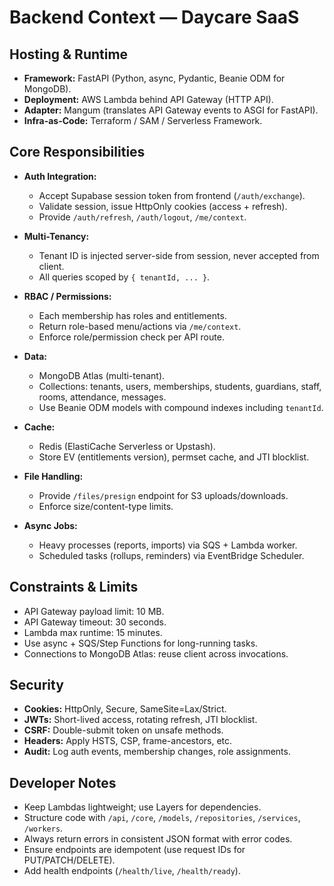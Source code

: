 # Backend Context — Daycare SaaS

## Hosting & Runtime
- **Framework:** FastAPI (Python, async, Pydantic, Beanie ODM for MongoDB).  
- **Deployment:** AWS Lambda behind API Gateway (HTTP API).  
- **Adapter:** Mangum (translates API Gateway events to ASGI for FastAPI).  
- **Infra-as-Code:** Terraform / SAM / Serverless Framework.  

## Core Responsibilities
- **Auth Integration:**  
  - Accept Supabase session token from frontend (`/auth/exchange`).  
  - Validate session, issue HttpOnly cookies (access + refresh).  
  - Provide `/auth/refresh`, `/auth/logout`, `/me/context`.  

- **Multi-Tenancy:**  
  - Tenant ID is injected server-side from session, never accepted from client.  
  - All queries scoped by `{ tenantId, ... }`.  

- **RBAC / Permissions:**  
  - Each membership has roles and entitlements.  
  - Return role-based menu/actions via `/me/context`.  
  - Enforce role/permission check per API route.  

- **Data:**  
  - MongoDB Atlas (multi-tenant).  
  - Collections: tenants, users, memberships, students, guardians, staff, rooms, attendance, messages.  
  - Use Beanie ODM models with compound indexes including `tenantId`.  

- **Cache:**  
  - Redis (ElastiCache Serverless or Upstash).  
  - Store EV (entitlements version), permset cache, and JTI blocklist.  

- **File Handling:**  
  - Provide `/files/presign` endpoint for S3 uploads/downloads.  
  - Enforce size/content-type limits.  

- **Async Jobs:**  
  - Heavy processes (reports, imports) via SQS + Lambda worker.  
  - Scheduled tasks (rollups, reminders) via EventBridge Scheduler.  

## Constraints & Limits
- API Gateway payload limit: 10 MB.  
- API Gateway timeout: 30 seconds.  
- Lambda max runtime: 15 minutes.  
- Use async + SQS/Step Functions for long-running tasks.  
- Connections to MongoDB Atlas: reuse client across invocations.  

## Security
- **Cookies:** HttpOnly, Secure, SameSite=Lax/Strict.  
- **JWTs:** Short-lived access, rotating refresh, JTI blocklist.  
- **CSRF:** Double-submit token on unsafe methods.  
- **Headers:** Apply HSTS, CSP, frame-ancestors, etc.  
- **Audit:** Log auth events, membership changes, role assignments.  

## Developer Notes
- Keep Lambdas lightweight; use Layers for dependencies.  
- Structure code with `/api`, `/core`, `/models`, `/repositories`, `/services`, `/workers`.  
- Always return errors in consistent JSON format with error codes.  
- Ensure endpoints are idempotent (use request IDs for PUT/PATCH/DELETE).  
- Add health endpoints (`/health/live`, `/health/ready`).  

